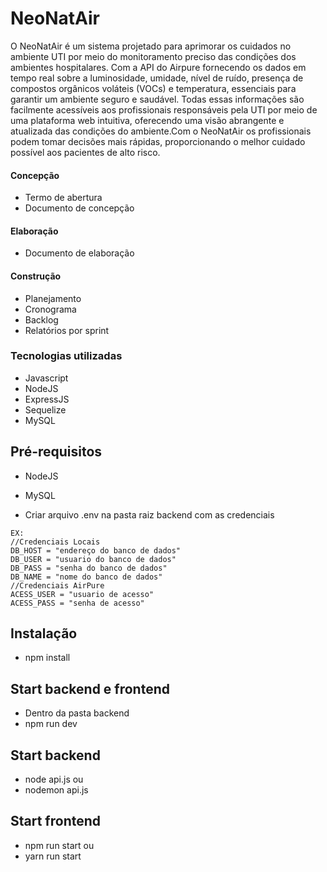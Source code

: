 # NeoNatAir

<p>
O NeoNatAir é um sistema projetado para aprimorar os cuidados no ambiente UTI por meio do monitoramento preciso das condições dos ambientes hospitalares. Com a API do Airpure fornecendo os  dados em tempo real sobre a luminosidade, umidade, nível de ruído, presença de compostos orgânicos voláteis (VOCs) e temperatura, essenciais para garantir um ambiente seguro e saudável. Todas essas informações são facilmente acessíveis aos profissionais responsáveis pela UTI por meio de uma plataforma web intuitiva, oferecendo uma visão abrangente e atualizada das condições do ambiente.Com o NeoNatAir os profissionais podem tomar decisões mais rápidas, proporcionando o melhor cuidado possível aos pacientes de alto risco.

</p>   

#### Concepção
* Termo de abertura
* Documento de concepção

#### Elaboração
* Documento de elaboração

#### Construção
* Planejamento
* Cronograma
* Backlog
* Relatórios por sprint

### Tecnologias utilizadas
* Javascript
* NodeJS
* ExpressJS
* Sequelize
* MySQL

## Pré-requisitos
- NodeJS
- MySQL

- Criar arquivo .env na pasta raiz backend com as credenciais
```
EX:
//Credenciais Locais
DB_HOST = "endereço do banco de dados"
DB_USER = "usuario do banco de dados"
DB_PASS = "senha do banco de dados"
DB_NAME = "nome do banco de dados"
//Credenciais AirPure
ACESS_USER = "usuario de acesso"
ACESS_PASS = "senha de acesso"
```

## Instalação
- npm install

## Start backend e frontend
- Dentro da pasta backend
- npm run dev

## Start backend
- node api.js
ou
- nodemon api.js

## Start frontend
- npm run start
ou
- yarn run start
